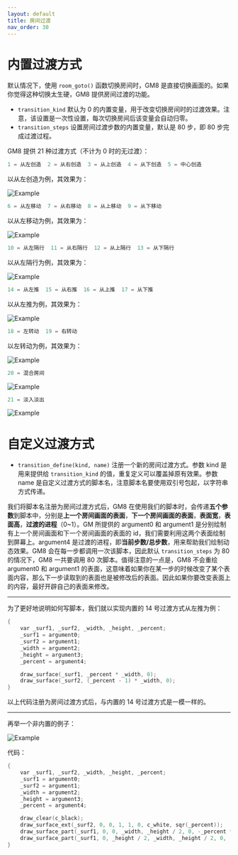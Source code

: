 ```yaml
---
layout: default
title: 房间过渡
nav_order: 30
---
```


# 内置过渡方式

默认情况下，使用 `room_goto()` 函数切换房间时，GM8 是直接切换画面的。如果你觉得这种切换太生硬，GM8 提供房间过渡的功能。

* `transition_kind` 默认为 0 的内置变量，用于改变切换房间时的过渡效果。注意，该设置是一次性设置，每次切换房间后该变量会自动归零。
* `transition_steps` 设置房间过渡步数的内置变量，默认是 80 步，即 80 步完成过渡过程。

GM8 提供 21 种过渡方式（不计为 0 时的无过渡）：

```c
1 = 从左创造  2 = 从右创造  3 = 从上创造  4 = 从下创造  5 = 中心创造
```

以从左创造为例，其效果为：

![Example](/assets/images/transition/example1.gif)

```c
6 = 从左移动  7 = 从右移动  8 = 从上移动  9 = 从下移动
```

以从左移动为例，其效果为：

![Example](/assets/images/transition/example2.gif)

```c
10 = 从左隔行  11 = 从右隔行  12 = 从上隔行  13 = 从下隔行
```

以从左隔行为例，其效果为：

![Example](/assets/images/transition/example3.gif)

```c
14 = 从左推  15 = 从右推  16 = 从上推  17 = 从下推
```

以从左推为例，其效果为：

![Example](/assets/images/transition/example4.gif)

```c
18 = 左转动  19 = 右转动
```

以左转动为例，其效果为：

![Example](/assets/images/transition/example5.gif)

```c
20 = 混合房间
```

![Example](/assets/images/transition/example6.gif)

```c
21 = 淡入淡出
```

![Example](/assets/images/transition/example7.gif)

# 自定义过渡方式

* `transition_define(kind, name)` 注册一个新的房间过渡方式。参数 kind 是用来提供给 `transition_kind` 的值，重复定义可以覆盖掉原有效果。参数 name 是自定义过渡方式的脚本名，注意脚本名要使用双引号包起，以字符串方式传递。

我们将脚本名注册为房间过渡方式后，GM8 在使用我们的脚本时，会传递**五个参数**到脚本中，分别是**上一个房间画面的表面**，**下一个房间画面的表面**，**表面宽**，**表面高**，**过渡的进程**（0~1）。GM 所提供的 argument0 和 argument1 是分别绘制有上一个房间画面和下一个房间画面的表面的 id，我们需要利用这两个表面绘制到屏幕上。argument4 是过渡的进程，即**当前步数/总步数**，用来帮助我们绘制动态效果。GM8 会在每一步都调用一次该脚本，因此默认 `transition_steps` 为 80 的情况下，GM8 一共要调用 80 次脚本。值得注意的一点是，GM8 不会重绘 argument0 和 argument1 的表面，这意味着如果你在某一步的时候改变了某个表面内容，那么下一步读取到的表面也是被修改后的表面。因此如果你要改变表面上的内容，最好开辟自己的表面来修改。

---

为了更好地说明如何写脚本，我们就以实现内置的 14 号过渡方式从左推为例：

```c
{
    var _surf1, _surf2, _width, _height, _percent;
    _surf1 = argument0;
    _surf2 = argument1;
    _width = argument2;
    _height = argument3;
    _percent = argument4;

    draw_surface(_surf1, _percent * _width, 0);
    draw_surface(_surf2, (_percent - 1) * _width, 0);
}
```

以上代码注册为房间过渡方式后，与内置的 14 号过渡方式是一模一样的。

---

再举一个非内置的例子：

![Example](/assets/images/transition/example8.gif)

代码：

```c
{
    var _surf1, _surf2, _width, _height, _percent;
    _surf1 = argument0;
    _surf2 = argument1;
    _width = argument2;
    _height = argument3;
    _percent = argument4;

    draw_clear(c_black);
    draw_surface_ext(_surf2, 0, 0, 1, 1, 0, c_white, sqr(_percent));
    draw_surface_part(_surf1, 0, 0, _width, _height / 2, 0, -_percent * _height / 2);
    draw_surface_part(_surf1, 0, _height / 2, _width, _height / 2, 0, (1 + _percent) * _height / 2);
}
```
